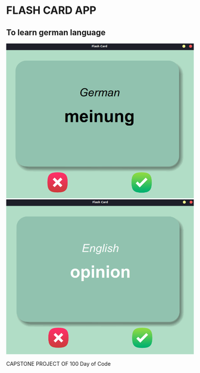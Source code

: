 # FLASH CARD APP
## To learn german language

![Front Image](./images/front.png?raw=true "Front Image")
![Back Image](./images/back.png?raw=true "Back Image")


CAPSTONE PROJECT OF 100 Day of Code